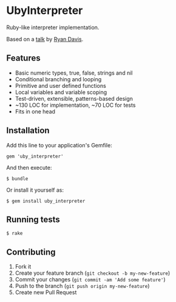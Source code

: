 # UbyInterpreter

Ruby-like interpreter implementation.

Based on a [talk](https://www.youtube.com/watch?v=r1JMxJ06I98) by [Ryan Davis](https://github.com/zenspider).

## Features

* Basic numeric types, true, false, strings and nil
* Conditional branching and looping
* Primitive and user defined functions
* Local variables and variable scoping
* Test-driven, extensible, patterns-based design
* ~130 LOC for implementation, ~70 LOC for tests
* Fits in one head

## Installation

Add this line to your application's Gemfile:

    gem 'uby_interpreter'

And then execute:

    $ bundle

Or install it yourself as:

    $ gem install uby_interpreter

## Running tests

    $ rake

## Contributing

1. Fork it
2. Create your feature branch (`git checkout -b my-new-feature`)
3. Commit your changes (`git commit -am 'Add some feature'`)
4. Push to the branch (`git push origin my-new-feature`)
5. Create new Pull Request

